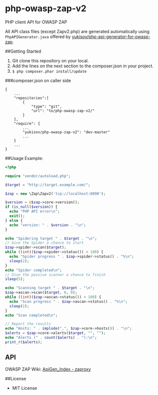 php-owasp-zap-v2
================

PHP client API for OWASP ZAP

All API class files (except Zapv2.php) are generated automatically using `PhpAPIGenerator.java` offered by [yukisov/php-api-generator-for-owasp-zap](https://github.com/yukisov/php-api-generator-for-owasp-zap).

##Getting Started

1. Git clone this repository on your local.
2. Add the lines on the next section to the composer.json in your project.
3. `$ php composer.phar install/update`

###composer.json on caller side
```
{
	...
	"repositories":[
		{
			"type": "git",
			"url": "to/php-owasp-zap-v2/"
		}
	],
	"require": {
		...
		"yukisov/php-owasp-zap-v2": "dev-master"
		...
	}
	...
}
```

##Usage
Example:

```php
<?php

require "vendor/autoload.php";

$target = "http://target.example.com/";

$zap = new \Zap\Zapv2('tcp://localhost:8090');

$version = @$zap->core->version();
if (is_null($version)) {
  echo "PHP API error\n";
  exit();
} else {
  echo "version: " . $version . "\n";
}

echo "Spidering target " . $target . "\n";
// Give the Spider a chance to start
$zap->spider->scan($target);
while ((int)($zap->spider->status()) < 100) {
  echo "Spider progress " . $zap->spider->status() . "%\n";
  sleep(2);
}
echo "Spider completed\n";
// Give the passive scanner a chance to finish
sleep(5);

echo "Scanning target " . $target . "\n";
$zap->ascan->scan($target, 0, 0);
while ((int)($zap->ascan->status()) < 100) {
  echo "Scan progress " . $zap->ascan->status() . "%\n";
  sleep(2);
}
echo "Scan completed\n";

// Report the results
echo "Hosts: " . implode(",", $zap->core->hosts()) . "\n";
$alerts = $zap->core->alerts($target, "", "");
echo "Alerts (" . count($alerts) . "):\n";
print_r($alerts);

```

## API
OWASP ZAP Wiki: [ApiGen_Index - zaproxy](https://code.google.com/p/zaproxy/wiki/ApiGen_Index)


##License
- MIT License